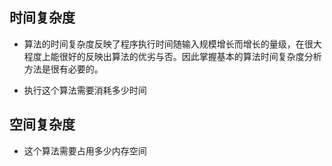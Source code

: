 ## 时间复杂度

- 算法的时间复杂度反映了程序执行时间随输入规模增长而增长的量级，在很大程度上能很好的反映出算法的优劣与否。因此掌握基本的算法时间复杂度分析方法是很有必要的。

- 执行这个算法需要消耗多少时间

## 空间复杂度

- 这个算法需要占用多少内存空间
